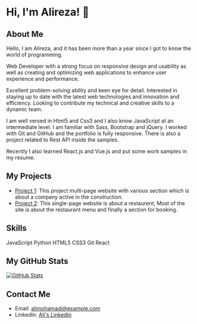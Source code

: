 # Hi, I'm Alireza! 👋

## About Me
Hello, I am Alireza, and it has been more than a year since I got to know the world of programming.

Web Developer with a strong focus on responsive design and usability as well as creating and optimizing web applications to enhance user experience and performance.

Excellent problem-solving ability and keen eye for detail. Interested in staying up to date with the latest web technologies and innovation and efficiency. Looking to contribute my technical and creative skills to a dynamic team.

I am well versed in Html5 and Css3 and I also know JavaScript at an intermediate level. I am familiar with Sass, Bootstrap and jQuery. I worked with Git and GitHub and the portfolio is fully responsive. There is also a project related to Rest API inside the samples.

Recently I also learned React.js and Vue.js and put some work samples in my resume.

## My Projects
- [Project 1](https://constructionreact2023.netlify.app/): This project multi-page website with various section which is about a company active in the construction.
- [Project 2](https://restaurentjs2023.netlify.app/): This single-page website is about a restaurent; Most of the site is about the restaurant menu and finally a section for booking.

## Skills
<i class="fab fa-js-square" style="font-size: 24px; color: #F7DF1E;"></i> JavaScript
<i class="fab fa-python" style="font-size: 24px; color: #3776AB;"></i> Python
<i class="fab fa-html5" style="font-size: 24px; color: #E34F26;"></i> HTML5
<i class="fab fa-css3-alt" style="font-size: 24px; color: #1572B6;"></i> CSS3
<i class="fab fa-git-square" style="font-size: 24px; color: #F05033;"></i> Git
<i class="fab fa-react" style="font-size: 24px; color: #61DAFB;"></i> React

## My GitHub Stats
[![GitHub Stats](https://github-readme-stats.vercel.app/api?username=alimohamadi&show_icons=true)](https://github.com/alimohamadi)

## Contact Me
- Email: alimohamadi@example.com
- LinkedIn: [Ali's LinkedIn](https://www.linkedin.com/in/alimohamadi)
